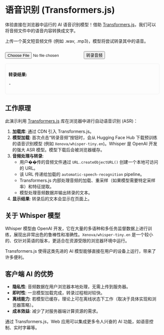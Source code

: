 # 语音识别 (Transformers.js)

体验直接在浏览器中运行的 AI 语音识别模型！借助 [Transformers.js](https://huggingface.co/docs/transformers.js/index)，我们可以将音频文件中的语音内容转换成文字。

上传一个英文短音频文件 (例如 .wav, .mp3)，模型将尝试转录其中的语音。

<div class="ai-interactive-area">
  <input type="file" id="audio-upload" accept="audio/*">
  <audio id="audio-preview" controls style="width: 100%; margin-top: 10px; display: none;"></audio>
  <button id="transcribe-audio-button" style="margin-top: 10px;">转录音频</button>
  <div id="speech-recognition-output" style="margin-top: 15px; padding: 10px; border: 1px solid #eee; border-radius: 5px;">
    <p><strong>转录结果:</strong></p>
    <pre id="transcribed-text" style="white-space: pre-wrap; word-wrap: break-word;">-</pre>
  </div>
</div>

<script type="module">
  // 使用 ES 模块导入 Transformers.js
  import { pipeline, env } from 'https://cdn.jsdelivr.net/npm/@xenova/transformers@2.17.1';

  // 配置 Transformers.js
  env.allowLocalModels = false; // 不允许本地模型，仅从 Hugging Face Hub 下载
  env.useBrowserCache = true;   // 使用浏览器缓存模型
  // 对于某些模型，可能需要增加 WebAssembly 内存限制，但这通常由库自动处理或在特定情况下才需要。

  const audioUpload = document.getElementById('audio-upload');
  const audioPreview = document.getElementById('audio-preview');
  const transcribeButton = document.getElementById('transcribe-audio-button');
  const transcribedTextOutput = document.getElementById('transcribed-text');

  let transcriber = null;
  let audioFileUrl = null;

  audioUpload.addEventListener('change', function(event) {
    if (event.target.files && event.target.files[0]) {
      const file = event.target.files[0];
      audioFileUrl = URL.createObjectURL(file); // 创建一个临时的 URL 指向文件
      audioPreview.src = audioFileUrl;
      audioPreview.style.display = 'block';
      transcribedTextOutput.textContent = "音频已加载，准备转录";
    } else {
      audioFileUrl = null;
      audioPreview.style.display = 'none';
      audioPreview.src = "";
    }
  });

  transcribeButton.addEventListener('click', async () => {
    if (!audioFileUrl) {
      transcribedTextOutput.textContent = "请先上传一个音频文件。";
      return;
    }

    transcribeButton.disabled = true;
    transcribeButton.textContent = "正在加载模型并转录...";
    transcribedTextOutput.textContent = "处理中...";

    try {
      // 首次点击时加载模型
      if (!transcriber) {
        transcribedTextOutput.textContent = "首次加载语音识别模型 (可能需要一些时间)...";
        // 使用 Xenova/whisper-tiny.en ���型进行英语语音识别
        // Whisper 模型有多种大小，tiny 版本较小，适合浏览器环境
        transcriber = await pipeline('automatic-speech-recognition', 'Xenova/whisper-tiny.en', {
          progress_callback: (progress) => {
            transcribedTextOutput.textContent = `模型加载中: ${progress.file} (${Math.round(progress.progress)}%)`;
          }
        });
        transcribedTextOutput.textContent = "模型加载完毕!";
      }
      
      // 执行语音识别
      // Transformers.js 会自动处理音频的采样率转换（如果需要）
      const output = await transcriber(audioFileUrl);
      
      // 显示结果
      // output 结构通常是 { text: 'Transcribed text here' }
      if (output && output.text) {
        transcribedTextOutput.textContent = output.text;
      } else {
        transcribedTextOutput.textContent = "转录失败或无语音内容";
      }

    } catch (error) {
      console.error('语音识别出错:', error);
      transcribedTextOutput.textContent = '错误: ' + error.message;
    } finally {
      transcribeButton.disabled = false;
      transcribeButton.textContent = "转录音频";
      // 可选: 撤销临时的对象 URL 以释放资源
      // if (audioFileUrl) {
      //   URL.revokeObjectURL(audioFileUrl);
      //   audioFileUrl = null; 
      // }
    }
  });
</script>

## 工作原理

此演示利用 [Transformers.js](https://huggingface.co/docs/transformers.js/index) 库在浏览器中进行自动语音识别 (ASR)：

1.  **加载库**: 通过 CDN 引入 Transformers.js。
2.  **模型加载**: 首次点击“转录音频”按钮时，会从 Hugging Face Hub 下载预训练的语音识别模型 (例如 `Xenova/whisper-tiny.en`)。Whisper 是 OpenAI 开发的强大 ASR 模型。模型下载后会被浏览器缓存。
3.  **音频处理与转录**:
    *   用户��传的音频文件通过 `URL.createObjectURL()` 创建一个本地可访问的 URL。
    *   该 URL 传递给加载的 `automatic-speech-recognition` pipeline。
    *   Transformers.js 内部处理音频的加载、重采样（如果模型需要特定采样率）和特征提取。
    *   模型处理音频数据并输出转录的文本。
4.  **显示结果**: 转录后的文本会显示在页面上。

## 关于 Whisper 模型

Whisper 模型由 OpenAI 开发，它在大量的多语种和多任务监督数据上进行训练，展现出非常出色的鲁棒性和准确性。`Xenova/whisper-tiny.en` 是一个较小的、仅针对英语的版本，更适合在资源受限的浏览器环境中运行。

Transformers.js 使得这类先进的 AI 模型能够直接在用户的设备上运行，带来了许多便利。

## 客户端 AI 的优势

*   **隐私性**: 音频数据在用户浏览器本地处理，无需上传到服务器。
*   **即时性**: 一旦模型加载完成，转录过程相对较快。
*   **离线能力**: 若模型已缓存，理论上可在离线状态下工作（取决于具体实现和浏览器策略）。
*   **成本效益**: 减少了对服务器端计算资源的需求。

通过 Transformers.js，Web 应用可以集成更多令人兴奋的 AI 功能，如语音控制、实时字幕等。

